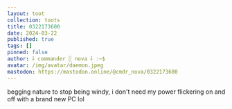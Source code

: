 ```yaml
---
layout: toot
collection: toots
title: 0322173600
date: 2024-03-22
published: true
tags: []
pinned: false
author: ⸸ commander ░ nova ⸸ :~$
avatar: /img/avatar/daemon.jpeg
mastodon: https://mastodon.online/@cmdr_nova/0322173600
---
```


begging nature to stop being windy, i don't need my power flickering on and off with a brand new PC lol
